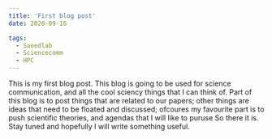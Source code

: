 ```yaml
---
title: 'First blog post'
date: 2020-09-16

tags:
  - Saeedlab
  - Sciencecomm
  - HPC
---
```


This is my first blog post. This blog is going to be used for science communication, and all the cool sciency things that I can think of. 
Part of this blog is to post things that are related to our papers; other things are ideas that need to be floated and discussed; ofcoures my favourite part is to push scientific theories, and agendas that I will like to puruse
So there it is. Stay tuned and hopefully I will write something useful. 
